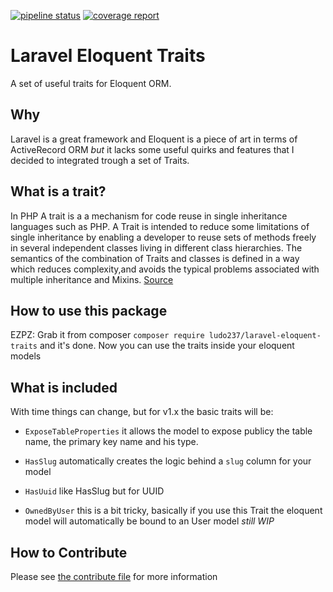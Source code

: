 [![pipeline status](https://gitlab.com/ludo237/laravel-eloquent-traits/badges/master/pipeline.svg)](https://gitlab.com/ludo237/laravel-eloquent-traits/commits/master)
[![coverage report](https://gitlab.com/ludo237/laravel-eloquent-traits/badges/master/coverage.svg)](https://gitlab.com/ludo237/laravel-eloquent-traits/commits/master)

# Laravel Eloquent Traits

A set of useful traits for Eloquent ORM.

## Why

Laravel is a great framework and Eloquent is a piece of art in terms of ActiveRecord ORM *but* it lacks some useful quirks and features that I decided to integrated trough a set of Traits.

## What is a trait?

In PHP A trait is a a mechanism for code reuse in single inheritance languages such as PHP. A Trait is intended to reduce some limitations of single inheritance by enabling a developer to reuse sets of methods freely in several independent classes living in different class hierarchies. The semantics of the combination of Traits and classes is defined in a way which reduces complexity,and avoids the typical problems associated with multiple inheritance and Mixins. [Source](https://www.php.net/manual/en/language.oop5.traits.php)

## How to use this package

EZPZ: Grab it from composer `composer require ludo237/laravel-eloquent-traits` and it's done. Now you can use the traits inside your eloquent models

## What is included

With time things can change, but for v1.x the basic traits will be:

- `ExposeTableProperties` it allows the model to expose publicy the table name, the primary key name and his type.

- `HasSlug` automatically creates the logic behind a `slug` column for your model

- `HasUuid` like HasSlug but for UUID

- `OwnedByUser` this is a bit tricky, basically if you use this Trait the eloquent model will automatically be bound to an User model *still WIP*

## How to Contribute

Please see [the contribute file](CONTRIBUTING.md) for more information
